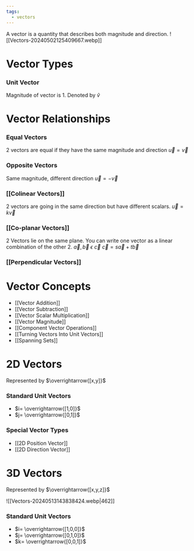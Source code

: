 ```yaml
---
tags:
  - vectors
---
```

A vector is a quantity that describes both magnitude and direction.
![[Vectors-20240502125409667.webp]]
# Vector Types
### Unit Vector
Magnitude of vector is 1.
Denoted by $\hat{v}$
# Vector Relationships
### Equal Vectors
2 vectors are equal if they have the same magnitude and direction
$\vec{u} = \vec{v}$
### Opposite Vectors
Same magnitude, different direction
$\vec{u}=-\vec{v}$
### [[Colinear Vectors]]
2 vectors are going in the same direction but have different scalars.
$\vec{u}=k\vec{v}$
### [[Co-planar Vectors]]
2 Vectors lie on the same plane.
You can write one vector as a linear combination of the other 2.
$\vec{a},\vec{b}\ \epsilon\ \vec{c}$
$\vec{c} = s\vec{a} + t\vec{b}$
### [[Perpendicular Vectors]]

# Vector Concepts
- [[Vector Addition]]
- [[Vector Subtraction]]
- [[Vector Scalar Multiplication]]
- [[Vector Magnitude]]
- [[Component Vector Operations]]
- [[Turning Vectors Into Unit Vectors]]
- [[Spanning Sets]]
# 2D Vectors
Represented by $\overrightarrow{[x,y]}$
### Standard Unit Vectors
- $i= \overrightarrow{[1,0]}$
- $j= \overrightarrow{[0,1]}$
### Special Vector Types
- [[2D Position Vector]]
- [[2D Direction Vector]]
# 3D Vectors
Represented by $\overrightarrow{[x,y,z]}$ 

![[Vectors-20240513143838424.webp|462]]
### Standard Unit Vectors
- $i= \overrightarrow{[1,0,0]}$
- $j= \overrightarrow{[0,1,0]}$
- $k= \overrightarrow{[0,0,1]}$
